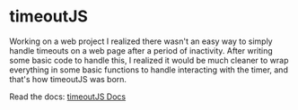 # timeoutJS

Working on a web project I realized there wasn't an easy way to simply handle timeouts on a web page after a period of inactivity. After writing some basic code to handle this, I realized it would be much cleaner to wrap everything in some basic functions to handle interacting with the timer, and that's how timeoutJS was born.

Read the docs: [timeoutJS Docs](http://keegandonley.com/timeoutJS/)
